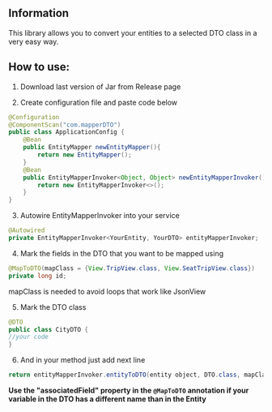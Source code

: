 ## Information
This library allows you to convert your entities to a selected DTO class in a very easy way.

## How to use:
1. Download last version of Jar from Release page

2. Create configuration file and paste code below 
```java
@Configuration
@ComponentScan("com.mapperDTO")
public class ApplicationConfig {
    @Bean
    public EntityMapper newEntityMapper(){
        return new EntityMapper();
    }
    @Bean
    public EntityMapperInvoker<Object, Object> newEntityMapperInvoker(){
        return new EntityMapperInvoker<>();
    }
}
```
3. Autowire EntityMapperInvoker into your service
```java
@Autowired
private EntityMapperInvoker<YourEntity, YourDTO> entityMapperInvoker;
```
4. Mark the fields in the DTO that you want to be mapped using 
```java  
@MapToDTO(mapClass = {View.TripView.class, View.SeatTripView.class})
private long id;
```
mapClass is needed to avoid loops that work like JsonView
 
5. Mark the DTO class 
```java  
@DTO
public class CityDTO {
//your code
}
```

6. And in your method just add next line
```java
return entityMapperInvoker.entityToDTO(entity object, DTO.class, mapClass from the annotation); 
```





**Use the "associatedField" property in the ```@MapToDTO``` annotation if your variable in the DTO has a different name than in the Entity**
 
